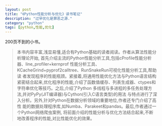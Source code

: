 ```yaml
---               
layout: post                 
title: "《Python性能分析与优化》读书笔记"
description: "过早优化是罪恶之源."
category: "python"
tags: [python,性能,优化]
---
```


200页不到的小书。

>本书内容丰富,浅显易懂,适合有Python基础的读者阅读。作者从算法性能分析理论开始, 首先介绍主流的Python性能分析工具,包括cProfile性能分析器、line_profiler+kernprof 性能分析工具、KCacheGrind+pyprof2calltree、RunSnakeRun可视化性能分析工具,帮助读 者发现程序的性能瓶颈。紧接着,将通用性能优化方法与Python语言结构紧密结合起来,优化程序的性能,介绍了函数值缓存、列表生成器、ctypes和字符串优化等技巧。之后,介绍了Python 多线程与多进程的多任务处理方法,并对PyPy(JIT编译器)与Cython(引入C语言类型)的用法 与特点进行了深入分析。另外,针对Python在数据分析领域的重要地位,作者还专门介绍了高性 能的数据处理程序库,如Numba、Parakeet和pandas。最后,作者通过一个Python网络爬虫案例, 将前面介绍的性能分析与优化方法结合起来,不断地改善程序的性能,对比性能优化的效果。



